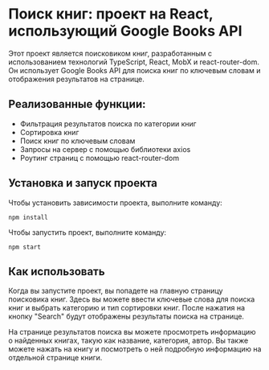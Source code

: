 # Поиск книг: проект на React, использующий Google Books API

Этот проект является поисковиком книг, разработанным с использованием технологий TypeScript, React, MobX и react-router-dom. Он использует Google Books API для поиска книг по ключевым словам и отображения результатов на странице.

## Реализованные функции:
* Фильтрация результатов поиска по категории книг
* Сортировка книг
* Поиск книг по ключевым словам
* Запросы на сервер с помощью библиотеки axios
* Роутинг страниц с помощью react-router-dom

## Установка и запуск проекта
Чтобы установить зависимости проекта, выполните команду:
```
npm install
```
Чтобы запустить проект, выполните команду:
```
npm start
```

## Как использовать
Когда вы запустите проект, вы попадете на главную страницу поисковика книг. Здесь вы можете ввести ключевые слова для поиска книг и выбрать категорию и тип сортировки книг. После нажатия на кнопку "Search" будут отображены результаты поиска на странице.

На странице результатов поиска вы можете просмотреть информацию о найденных книгах, такую как название, категория, автор. Вы также можете нажать на книгу и посмотреть о ней подробную информацию на отдельной странице книги.
